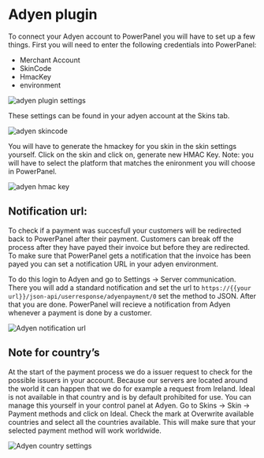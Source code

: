 # Adyen plugin

To connect your Adyen account to PowerPanel you will have to set up a few things.
First you will need to enter the following credentials into PowerPanel:

* Merchant Account
* SkinCode
* HmacKey
* environment

![adyen plugin settings](/supportpages/images/plugin_adyen_settings.png)

These settings can be found in your adyen account at the Skins tab.

![adyen skincode](/supportpages/images/adyen_skincode.png)

You will have to generate the hmackey for you skin in the skin settings yourself. Click on the skin and click on, generate new HMAC Key. 
Note: you will have to select the platform that matches the enironment you will choose in PowerPanel.

![adyen hmac key](/supportpages/images/adyen_hmac_key.png)

## Notification url:

To check if a payment was succesfull your customers will be redirected back to PowerPanel after their payment. Customers can break off the process after they have payed their invoice but before they are redirected. 
To make sure that PowerPanel gets a notification that the invoice has been payed you can set a notification URL in your adyen environment. 

To do this login to Adyen and go to Settings -> Server communication. 
There you will add a standard notification and set the url to ```https://{{your url}}/json-api/userresponse/adyenpayment/0``` set the method to JSON. After that you are done. 
PowerPanel will recieve a notification from Adyen whenever a payment is done by a customer.

![Adyen notification url](/supportpages/images/adyen_notification_url.png)

## Note for country’s

At the start of the payment process we do a issuer request to check for the possible issuers in your account. Because our servers are located around the world it can happen that we do for example a request from Ireland. 
Ideal is not available in that country and is by default prohibited for use. You can manage this yourself in your control panel at Adyen. Go to Skins -> Skin -> Payment methods and click on Ideal. 
Check the mark at Overwrite available countries and select all the countries available. This will make sure that your selected payment method will work worldwide.

![Adyen country settings](/supportpages/images/adyen_country_settings.png)
